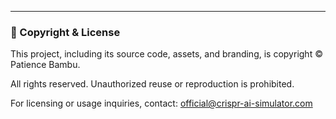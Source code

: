 
---

### 📄 Copyright & License

This project, including its source code, assets, and branding, is copyright © Patience Bambu.

All rights reserved. Unauthorized reuse or reproduction is prohibited.

For licensing or usage inquiries, contact: official@crispr-ai-simulator.com
